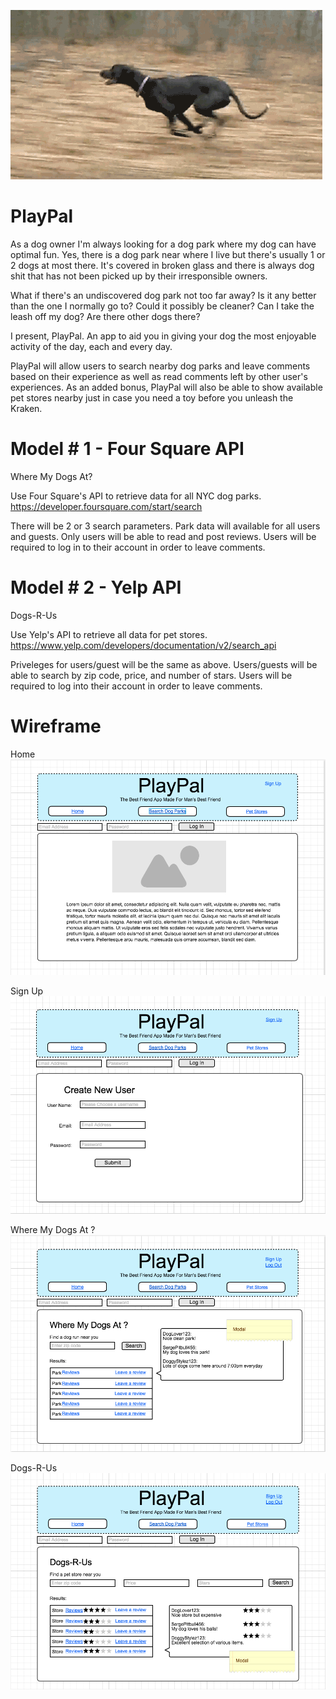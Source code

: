 ![running dog](images/running_dog.gif)
# PlayPal

As a dog owner I'm always looking for a dog park where my dog can have optimal fun.
Yes, there is a dog park near where I live but there's usually 1 or 2 dogs at most there. It's covered in broken glass and there is always dog shit that has not been picked up by their irresponsible owners.

What if there's an undiscovered dog park not too far away? Is it any better than the one I normally go to?
Could it possibly be cleaner? Can I take the leash off my dog? Are there other dogs there?

I present, PlayPal. An app to aid you in giving your dog the most enjoyable activity of the day, each and every day.

PlayPal will allow users to search nearby dog parks and leave comments based on their experience as well as read comments left by other user's experiences. As an added bonus, PlayPal will also be able to show available pet stores nearby just in case you need a toy before you unleash the Kraken.

# Model # 1 - Four Square API
Where My Dogs At?

Use Four Square's API to retrieve data for all NYC dog parks.
https://developer.foursquare.com/start/search 

There will be 2 or 3 search parameters.
Park data will available for all users and guests.
Only users will be able to read and post reviews.
Users will be required to log in to their account in order to leave comments.


# Model # 2 - Yelp API
Dogs-R-Us

Use Yelp's API to retrieve all data for pet stores.
https://www.yelp.com/developers/documentation/v2/search_api

Priveleges for users/guest will be the same as above.
Users/guests will be able to search by zip code, price, and number of stars.
Users will be required to log into their account in order to leave comments.

# Wireframe
Home
![home](framework/home.png)

Sign Up
![sign_up](framework/sign_up.png)

Where My Dogs At ?
![dog_parks](framework/dog_parks.png)

Dogs-R-Us
![pet_stores](framework/pet_stores.png)

